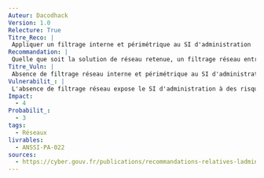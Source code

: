 ```yaml
---
Auteur: Dacodhack
Version: 1.0
Relecture: True
Titre_Reco: |
 Appliquer un filtrage interne et périmétrique au SI d'administration
Recommandation: |
 Quelle que soit la solution de réseau retenue, un filtrage réseau entre zones de confiance doit être mis en œuvre au sein du SI d’administration. Par ailleurs, toutes les interconnexions avec le SI d’administration doivent être identifiées et filtrées. Une matrice de flux, limitée au juste besoin opérationnel, doit être élaborée et revue régulièrement afin d’assurer la traçabilité et le suivi des règles de filtrage.
Titre_Vuln: |
 Absence de filtrage réseau interne et périmétrique au SI d'administration
Vulnerabilit_: |
 L'absence de filtrage réseau expose le SI d'administration à des risques de propagation latérale en cas de compromission, facilitant l'accès non autorisé à des zones sensibles ou des interconnexions critiques. Les flux inutiles ou mal contrôlés augmentent la surface d'attaque, notamment face aux intrusions et aux fuites de données.
Impact: 
  - 4
Probabilit_:
  - 3
tags:
  - Réseaux
livrables:
  - ANSSI-PA-022
sources:
  - https://cyber.gouv.fr/publications/recommandations-relatives-ladministration-securisee-des-si
---
```

